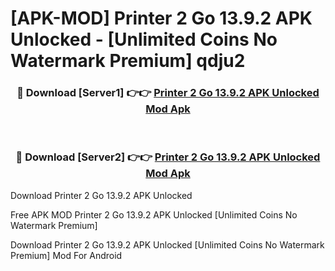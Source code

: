 # [APK-MOD] Printer 2 Go 13.9.2 APK Unlocked - [Unlimited Coins No Watermark Premium] qdju2



<div align="center">
<h3>🔴 Download [Server1] 👉👉 <a href="https://momento.my/?title=Printer_2_Go_13.9.2_APK_Unlocked">Printer 2 Go 13.9.2 APK Unlocked Mod Apk</a></h3><br>

<h3>🔴 Download [Server2] 👉👉 <a href="https://momento.my/?title=Printer_2_Go_13.9.2_APK_Unlocked">Printer 2 Go 13.9.2 APK Unlocked Mod Apk</a></h3>
</div>



Download Printer 2 Go 13.9.2 APK Unlocked 

Free APK MOD Printer 2 Go 13.9.2 APK Unlocked [Unlimited Coins No Watermark Premium]

Download Printer 2 Go 13.9.2 APK Unlocked [Unlimited Coins No Watermark Premium] Mod For Android
